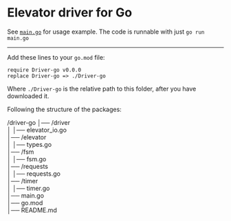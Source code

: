Elevator driver for Go
======================

See [`main.go`](main.go) for usage example. The code is runnable with just `go run main.go`

---

Add these lines to your `go.mod` file:
```
require Driver-go v0.0.0
replace Driver-go => ./Driver-go
```
Where `./Driver-go` is the relative path to this folder, after you have downloaded it.

Following the structure of the packages:

/driver-go
│── /driver  
│   │── elevator_io.go               
│── /elevator               
│   │── types.go            
│── /fsm                    
│   │── fsm.go              
│── /requests               
│   │── requests.go         
│── /timer                 
│   │── timer.go            
│── main.go                 
│── go.mod                  
│── README.md               
